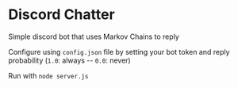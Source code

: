 # Discord Chatter

Simple discord bot that uses Markov Chains to reply

Configure using `config.json` file by setting your bot token
and reply probability (`1.0`: always -- `0.0`: never)

Run with `node server.js`